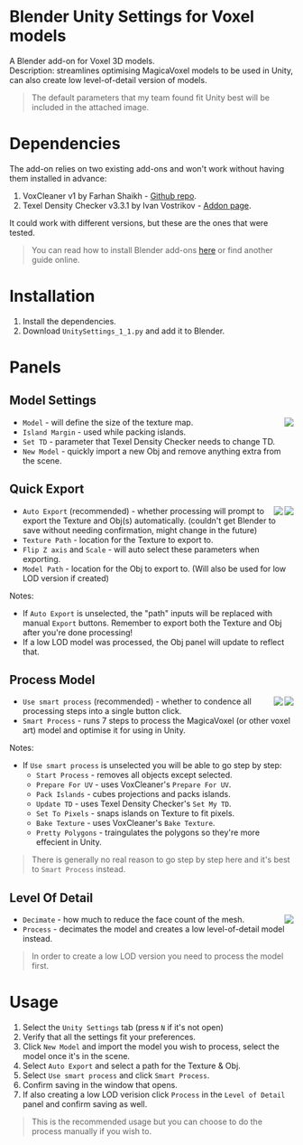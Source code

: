 # Blender Unity Settings for Voxel models

A Blender add-on for Voxel 3D models.<br>
Description: streamlines optimising MagicaVoxel models to be used in Unity, can also create low level-of-detail version of models.<br>

> The default parameters that my team found fit Unity best will be included in the attached image.

# Dependencies

The add-on relies on two existing add-ons and won't work without having them installed in advance:

1. VoxCleaner v1 by Farhan Shaikh - [Github repo](https://github.com/TheStrokeForge/Vox-Cleaner).
2. Texel Density Checker v3.3.1 by Ivan Vostrikov - [Addon page](https://mrven.gumroad.com/l/CEIOR).

It could work with different versions, but these are the ones that were tested.<br>

> You can read how to install Blender add-ons [here](https://docs.blender.org/manual/en/latest/editors/preferences/addons.html) or find another guide online.

# Installation

1. Install the dependencies.
2. Download `UnitySettings_1_1.py` and add it to Blender.

# Panels

## Model Settings

<img align="right" src="https://github.com/ElenaChes/Blender-Unity-Settings-Voxel-models/assets/54331769/820a5141-33e1-4148-b79d-6e7b5fb78f81">

- `Model` - will define the size of the texture map.
- `Island Margin` - used while packing islands.
- `Set TD` - parameter that Texel Density Checker needs to change TD.
- `New Model` - quickly import a new Obj and remove anything extra from the scene.

## Quick Export

<img align="right" src="https://github.com/ElenaChes/Blender-Unity-Settings-Voxel-models/assets/54331769/b09bf240-ab54-456c-a8d1-d6b3d0dbc64e">

<img align="right" src="https://github.com/ElenaChes/Blender-Unity-Settings-Voxel-models/assets/54331769/36854ccf-7124-4b45-a9e8-5c14a38c3a6a">

- `Auto Export` (recommended) - whether processing will prompt to export the Texture and Obj(s) automatically. (couldn't get Blender to save without needing confirmation, might change in the future)
- `Texture Path` - location for the Texture to export to.
- `Flip Z axis` and `Scale` - will auto select these parameters when exporting.
- `Model Path` - location for the Obj to export to. (Will also be used for low LOD version if created)

Notes:

- If `Auto Export` is unselected, the "path" inputs will be replaced with manual `Export` buttons. Remember to export both the Texture and Obj after you're done processing!
- If a low LOD model was processed, the Obj panel will update to reflect that.

## Process Model

<img align="right" src="https://github.com/ElenaChes/Blender-Unity-Settings-Voxel-models/assets/54331769/fb80080e-cd9c-4a2b-a0f1-3e094c6ae97f">

<img align="right" src="https://github.com/ElenaChes/Blender-Unity-Settings-Voxel-models/assets/54331769/fd19a843-5893-4632-8141-2cdb0f94247b">

- `Use smart process` (recommended) - whether to condence all processing steps into a single button click.
- `Smart Process` - runs 7 steps to process the MagicaVoxel (or other voxel art) model and optimise it for using in Unity.

Notes:

- If `Use smart process` is unselected you will be able to go step by step:
  - `Start Process` - removes all objects except selected.
  - `Prepare For UV` - uses VoxCleaner's `Prepare For UV`.
  - `Pack Islands` - cubes projections and packs islands.
  - `Update TD` - uses Texel Density Checker's `Set My TD`.
  - `Set To Pixels` - snaps islands on Texture to fit pixels.
  - `Bake Texture` - uses VoxCleaner's `Bake Texture`.
  - `Pretty Polygons` - traingulates the polygons so they're more effecient in Unity.

> There is generally no real reason to go step by step here and it's best to `Smart Process` instead.

## Level Of Detail

<img align="right" src="https://github.com/ElenaChes/Blender-Unity-Settings-Voxel-models/assets/54331769/5a30fd66-e722-4f7c-a1e1-63fc2ae8babe">

- `Decimate` - how much to reduce the face count of the mesh.
- `Process` - decimates the model and creates a low level-of-detail model instead.

> In order to create a low LOD version you need to process the model first.

# Usage

1. Select the `Unity Settings` tab (press `N` if it's not open)
2. Verify that all the settings fit your preferences.
3. Click `New Model` and import the model you wish to process, select the model once it's in the scene.
4. Select `Auto Export` and select a path for the Texture & Obj.
5. Select `Use smart process` and click `Smart Process`.
6. Confirm saving in the window that opens.
7. If also creating a low LOD verision click `Process` in the `Level of Detail` panel and confirm saving as well.

> This is the recommended usage but you can choose to do the process manually if you wish to.
